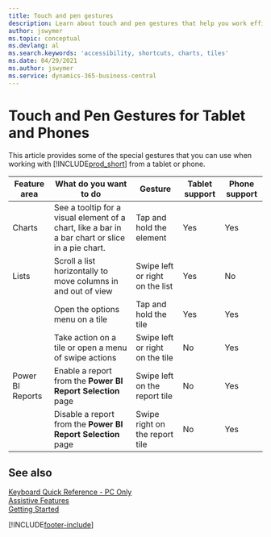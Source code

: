 ```yaml
---
title: Touch and pen gestures
description: Learn about touch and pen gestures that help you work efficiently with your data from tablets and phones.
author: jswymer
ms.topic: conceptual
ms.devlang: al
ms.search.keywords: 'accessibility, shortcuts, charts, tiles'
ms.date: 04/29/2021
ms.author: jswymer
ms.service: dynamics-365-business-central
---
```


# Touch and Pen Gestures for Tablet and Phones 

This article provides some of the special gestures that you can use when working with [!INCLUDE[prod_short](includes/prod_short.md)] from a tablet or phone.

|Feature area|What do you want to do|Gesture|Tablet support|Phone support|
|------------|----------------------|-------|--------------|-------------|
|Charts|See a tooltip for a visual element of a chart, like a bar in a bar chart or slice in a pie chart.|Tap and hold the element|Yes|Yes|
|Lists|Scroll a list horizontally to move columns in and out of view|Swipe left or right on the list|Yes|No|
||Open the options menu on a tile|Tap and hold the tile|Yes|Yes|
||Take action on a tile or open a menu of swipe actions |Swipe left or right on the tile|No|Yes|
|Power BI Reports|Enable a report from the **Power BI Report Selection** page |Swipe left on the report tile|No|Yes|
||Disable a report from the **Power BI Report Selection** page |Swipe right on the report tile|No|Yes|

<!-- ## Charts

Business Central built-in charts display useful information about business data and KPIs. You can get additional information about the data by using the tooltips that are available on top of the data. To access a tooltip, tap and hold or hover over the data.

-->

## See also

[Keyboard Quick Reference - PC Only](keyboard-shortcuts-cheatsheet.md)  
[Assistive Features](ui-accessibility.md)  
[Getting Started](/dynamics365/business-central/ui-get-ready-business)  

[!INCLUDE[footer-include](includes/footer-banner.md)]